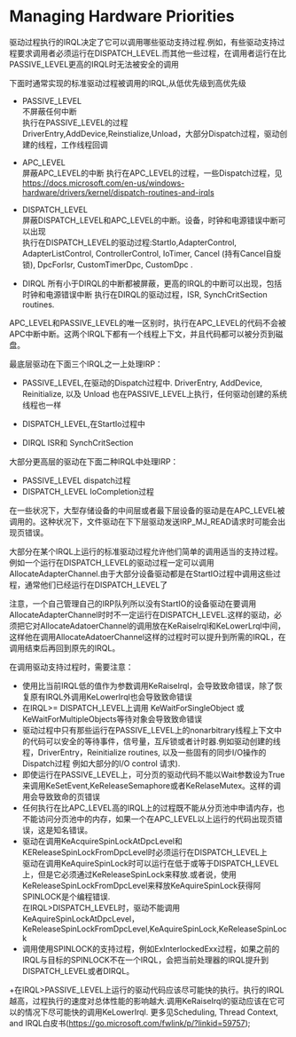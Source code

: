 # Managing Hardware Priorities

驱动过程执行的IRQL决定了它可以调用哪些驱动支持过程.例如，有些驱动支持过程要求调用者必须运行在DISPATCH_LEVEL.而其他一些过程，在调用者运行在比PASSIVE_LEVEL更高的IRQL时无法被安全的调用
   
下面时通常实现的标准驱动过程被调用的IRQL,从低优先级到高优先级

+ PASSIVE_LEVEL  
    不屏蔽任何中断  
    执行在PASSIVE_LEVEL的过程 DriverEntry,AddDevice,Reinstialize,Unload，大部分Dispatch过程，驱动创建的线程，工作线程回调

+ APC_LEVEL     
    屏蔽APC_LEVEL的中断
    执行在APC_LEVEL的过程，一些Dispatch过程，见 https://docs.microsoft.com/en-us/windows-hardware/drivers/kernel/dispatch-routines-and-irqls

+ DISPATCH_LEVEL        
    屏蔽DISPATCH_LEVEL和APC_LEVEL的中断。设备，时钟和电源错误中断可以出现   
    执行在DISPATCH_LEVEL的驱动过程:StartIo,AdapterControl, AdapterListControl, ControllerControl, IoTimer, Cancel (持有Cancel自旋锁), DpcForIsr, CustomTimerDpc, CustomDpc .

+ DIRQL
所有小于DIRQL的中断都被屏蔽，更高的IRQL的中断可以出现，包括时钟和电源错误中断 
执行在DIRQL的驱动过程，ISR, SynchCritSection routines.

APC_LEVEL和PASSIVE_LEVEL的唯一区别时，执行在APC_LEVEL的代码不会被APC中断中断。这两个IRQL下都有一个线程上下文，并且代码都可以被分页到磁盘。

最底层驱动在下面三个IRQL之一上处理IRP：
+ PASSIVE_LEVEL,在驱动的Dispatch过程中. 
DriverEntry, AddDevice, Reinitialize, 以及 Unload 也在PASSIVE_LEVEL上执行，任何驱动创建的系统线程也一样

+ DISPATCH_LEVEL,在StartIo过程中

+ DIRQL ISR和 SynchCritSection 

大部分更高层的驱动在下面二种IRQL中处理IRP：
+ PASSIVE_LEVEL  dispatch过程
+ DISPATCH_LEVEL IoCompletion过程

在一些状况下，大型存储设备的中间层或者最下层设备的驱动是在APC_LEVEL被调用的。这种状况下，文件驱动在下下层驱动发送IRP_MJ_READ请求时可能会出现页错误。

大部分在某个IRQL上运行的标准驱动过程允许他们简单的调用适当的支持过程。例如一个运行在DISPATCH_LEVEL的驱动过程一定可以调用AllocateAdapterChannel.由于大部分设备驱动都是在StartIO过程中调用这些过程，通常他们已经运行在DISPATCH_LEVEL了


注意，一个自己管理自己的IRP队列所以没有StartIO的设备驱动在要调用AllocateAdapterChannel时时不一定运行在DISPATCH_LEVEL.这样的驱动，必须把它对AllocateAdatoerChannel的调用放在KeRaiseIrql和KeLowerLrql中间，这样他在调用AllocateAdatoerChannel这样的过程时可以提升到所需的IRQL，在调用结束后再回到原先的IRQL。

在调用驱动支持过程时，需要注意：
+ 使用比当前IRQL低的值作为参数调用KeRaiseIrql，会导致致命错误，除了恢复原有IRQL外调用KeLowerIrql也会导致致命错误
+ 在IRQL>= DISPATCH_LEVEL上调用 KeWaitForSingleObject 或 KeWaitForMultipleObjects等待对象会导致致命错误
+ 驱动过程中只有那些运行在PASSIVE_LEVEL上的nonarbitrary线程上下文中的代码可以安全的等待事件，信号量，互斥锁或者计时器.例如驱动创建的线程，DriverEntry，Reinitialize routines, 以及一些固有的同步I/O操作的Dispatch过程 例如大部分的I/O control 请求).
+ 即使运行在PASSIVE_LEVEL上，可分页的驱动代码不能以Wait参数设为True来调用KeSetEvent,KeReleaseSemaphore或者KeRelaseMutex。这样的调用会导致致命的页错误
+ 任何执行在比APC_LEVEL高的IRQL上的过程既不能从分页池中申请内存，也不能访问分页池中的内存，如果一个在APC_LEVEL以上运行的代码出现页错误，这是知名错误。
+ 驱动在调用KeAcquireSpinLockAtDpcLevel和KEReleaseSpinLockFromDpcLevel时必须运行在DISPATCH_LEVEL上      
驱动在调用KeAquireSpinLock时可以运行在低于或等于DISPATCH_LEVEL上，但是它必须通过KeReleaseSpinLock来释放.或者说，使用KeReleaseSpinLockFromDpcLevel来释放KeAquireSpinLock获得阿SPINLOCK是个编程错误.    
在IRQL>DISPATCH_LEVEL时，驱动不能调用KeAquireSpinLockAtDpcLevel，KeReleaseSpinLockFromDpcLevel,KeAquireSpinLock,KeReleaseSpinLock
+ 调用使用SPINLOCK的支持过程，例如ExInterlockedExx过程，如果之前的IRQL与目标的SPINLOCK不在一个IRQL，会把当前处理器的IRQL提升到DISPATCH_LEVEL或者DIRQL。

+在IRQL>PASSIVE_LEVEL上运行的驱动代码应该尽可能快的执行。执行的IRQL越高，过程执行的速度对总体性能的影响越大.调用KeRaiseIrql的驱动应该在它可以的情况下尽可能快的调用KeLowerIrql.
更多见Scheduling, Thread Context, and IRQL白皮书(https://go.microsoft.com/fwlink/p/?linkid=59757);